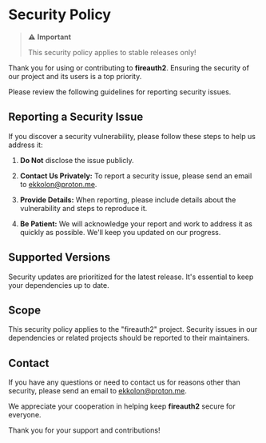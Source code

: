 # Security Policy

> ⚠️ **Important**
>
> This security policy applies to stable releases only!

Thank you for using or contributing to **fireauth2**. Ensuring the security of our project and its users is a top priority.

Please review the following guidelines for reporting security issues.

## Reporting a Security Issue

If you discover a security vulnerability, please follow these steps to help us address it:

1. **Do Not** disclose the issue publicly.

2. **Contact Us Privately:** To report a security issue, please send an email to [ekkolon@proton.me](mailto:ekkolon@proton.me).

3. **Provide Details:** When reporting, please include details about the vulnerability and steps to reproduce it.

4. **Be Patient:** We will acknowledge your report and work to address it as quickly as possible. We'll keep you updated on our progress.

## Supported Versions

Security updates are prioritized for the latest release. It's essential to keep your dependencies up to date.

## Scope

This security policy applies to the "fireauth2" project. Security issues in our dependencies or related projects should be reported to their maintainers.

## Contact

If you have any questions or need to contact us for reasons other than security, please send an email to [ekkolon@proton.me](mailto:ekkolon@proton.me).

We appreciate your cooperation in helping keep **fireauth2** secure for everyone.

Thank you for your support and contributions!
